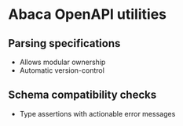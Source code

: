 # Abaca OpenAPI utilities

## Parsing specifications

+ Allows modular ownership
+ Automatic version-control

## Schema compatibility checks

+ Type assertions with actionable error messages
